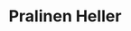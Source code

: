 ---
title: "Pralinen Heller"
url: /oberursel-taunus/pralinen-heller-kumeliusstrasse/
shop: Süßwaren
---